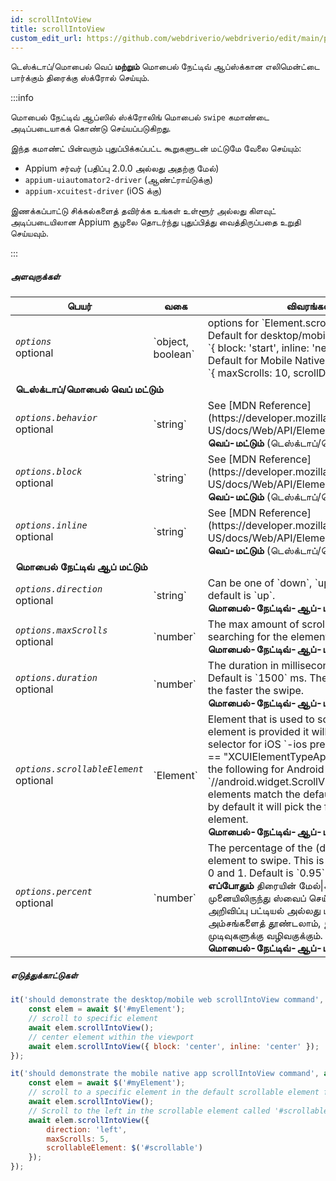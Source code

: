 ```yaml
---
id: scrollIntoView
title: scrollIntoView
custom_edit_url: https://github.com/webdriverio/webdriverio/edit/main/packages/webdriverio/src/commands/mobile/scrollIntoView.ts
---
```


டெஸ்க்டாப்/மொபைல் வெப் <strong>மற்றும்</strong> மொபைல் நேட்டிவ் ஆப்ஸ்க்கான எலிமென்ட்டை பார்க்கும் திரைக்கு ஸ்க்ரோல் செய்யும்.

:::info

மொபைல் நேட்டிவ் ஆப்ஸில் ஸ்க்ரோலிங் மொபைல் `swipe` கமாண்டை அடிப்படையாகக் கொண்டு செய்யப்படுகிறது.

இந்த கமாண்ட் பின்வரும் புதுப்பிக்கப்பட்ட கூறுகளுடன் மட்டுமே வேலை செய்யும்:
 - Appium சர்வர் (பதிப்பு 2.0.0 அல்லது அதற்கு மேல்)
 - `appium-uiautomator2-driver` (ஆண்ட்ராய்டுக்கு)
 - `appium-xcuitest-driver` (iOS க்கு)

இணக்கப்பாட்டு சிக்கல்களைத் தவிர்க்க உங்கள் உள்ளூர் அல்லது கிளவுட் அடிப்படையிலான Appium சூழலை தொடர்ந்து புதுப்பித்து வைத்திருப்பதை உறுதி செய்யவும்.

:::

##### அளவுருக்கள்

<table>
  <thead>
    <tr>
      <th>பெயர்</th><th>வகை</th><th>விவரங்கள்</th>
    </tr>
  </thead>
  <tbody>
    <tr>
      <td><code><var>options</var></code><br /><span className="label labelWarning">optional</span></td>
      <td>`object, boolean`</td>
      <td>options for `Element.scrollIntoView()`. Default for desktop/mobile web: <br/> `{ block: 'start', inline: 'nearest' }` <br /> Default for Mobile Native App <br /> `{ maxScrolls: 10, scrollDirection: 'down' }`</td>
    </tr>
    <tr>
              <td colspan="3"><strong>டெஸ்க்டாப்/மொபைல் வெப் மட்டும்</strong></td>
            </tr>
    <tr>
      <td><code><var>options.behavior</var></code><br /><span className="label labelWarning">optional</span></td>
      <td>`string`</td>
      <td>See [MDN Reference](https://developer.mozilla.org/en-US/docs/Web/API/Element/scrollIntoView). <br /><strong>வெப்-மட்டும்</strong> (டெஸ்க்டாப்/மொபைல்)</td>
    </tr>
    <tr>
      <td><code><var>options.block</var></code><br /><span className="label labelWarning">optional</span></td>
      <td>`string`</td>
      <td>See [MDN Reference](https://developer.mozilla.org/en-US/docs/Web/API/Element/scrollIntoView). <br /><strong>வெப்-மட்டும்</strong> (டெஸ்க்டாப்/மொபைல்)</td>
    </tr>
    <tr>
      <td><code><var>options.inline</var></code><br /><span className="label labelWarning">optional</span></td>
      <td>`string`</td>
      <td>See [MDN Reference](https://developer.mozilla.org/en-US/docs/Web/API/Element/scrollIntoView). <br /><strong>வெப்-மட்டும்</strong> (டெஸ்க்டாப்/மொபைல்)</td>
    </tr>
    <tr>
              <td colspan="3"><strong>மொபைல் நேட்டிவ் ஆப் மட்டும்</strong></td>
            </tr>
    <tr>
      <td><code><var>options.direction</var></code><br /><span className="label labelWarning">optional</span></td>
      <td>`string`</td>
      <td>Can be one of `down`, `up`, `left` or `right`, default is `up`. <br /><strong>மொபைல்-நேட்டிவ்-ஆப்-மட்டும்</strong></td>
    </tr>
    <tr>
      <td><code><var>options.maxScrolls</var></code><br /><span className="label labelWarning">optional</span></td>
      <td>`number`</td>
      <td>The max amount of scrolls until it will stop searching for the element, default is `10`. <br /><strong>மொபைல்-நேட்டிவ்-ஆப்-மட்டும்</strong></td>
    </tr>
    <tr>
      <td><code><var>options.duration</var></code><br /><span className="label labelWarning">optional</span></td>
      <td>`number`</td>
      <td>The duration in milliseconds for the swipe. Default is `1500` ms. The lower the value, the faster the swipe.<br /><strong>மொபைல்-நேட்டிவ்-ஆப்-மட்டும்</strong></td>
    </tr>
    <tr>
      <td><code><var>options.scrollableElement</var></code><br /><span className="label labelWarning">optional</span></td>
      <td>`Element`</td>
      <td>Element that is used to scroll within. If no element is provided it will use the following selector for iOS `-ios predicate string:type == "XCUIElementTypeApplication"` and the following for Android `//android.widget.ScrollView'`. If more elements match the default selector, then by default it will pick the first matching element. <br /> <strong>மொபைல்-நேட்டிவ்-ஆப்-மட்டும்</strong></td>
    </tr>
    <tr>
      <td><code><var>options.percent</var></code><br /><span className="label labelWarning">optional</span></td>
      <td>`number`</td>
      <td>The percentage of the (default) scrollable element to swipe. This is a value between 0 and 1. Default is `0.95`.<br /><strong>எப்போதும்</strong> திரையின் மேல்|கீழ்|இடது|வலது முனையிலிருந்து ஸ்வைப் செய்யாதீர்கள், இது அறிவிப்பு பட்டியல் அல்லது பிற OS/ஆப் அம்சங்களைத் தூண்டலாம், இது எதிர்பாராத முடிவுகளுக்கு வழிவகுக்கும்.<br /> <strong>மொபைல்-நேட்டிவ்-ஆப்-மட்டும்</strong></td>
    </tr>
  </tbody>
</table>

##### எடுத்துக்காட்டுகள்

```js title="desktop.mobile.web.scrollIntoView.js"
it('should demonstrate the desktop/mobile web scrollIntoView command', async () => {
    const elem = await $('#myElement');
    // scroll to specific element
    await elem.scrollIntoView();
    // center element within the viewport
    await elem.scrollIntoView({ block: 'center', inline: 'center' });
});

```

```js title="mobile.native.app.scrollIntoView.js"
it('should demonstrate the mobile native app scrollIntoView command', async () => {
    const elem = await $('#myElement');
    // scroll to a specific element in the default scrollable element for Android or iOS for a maximum of 10 scrolls
    await elem.scrollIntoView();
    // Scroll to the left in the scrollable element called '#scrollable' for a maximum of 5 scrolls
    await elem.scrollIntoView({
        direction: 'left',
        maxScrolls: 5,
        scrollableElement: $('#scrollable')
    });
});
```